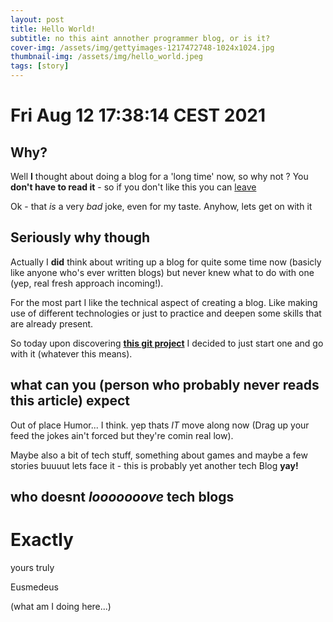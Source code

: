 ```yaml
---
layout: post
title: Hello World!
subtitle: no this aint annother programmer blog, or is it?
cover-img: /assets/img/gettyimages-1217472748-1024x1024.jpg
thumbnail-img: /assets/img/hello_world.jpeg
tags: [story]
---
```

# Fri Aug 12 17:38:14 CEST 2021
## Why?
Well **I** thought about doing a blog for a 'long time' now, so why not ?
You **don't have to read it** - so if you don't like this you can [leave](https://eusmedeus.github.io)

Ok - that _is_ a very _bad_ joke, even for my taste.
Anyhow, lets get on with it

## Seriously why though

Actually I **did** think about writing up a blog for quite some time now (basicly like anyone who's ever written blogs)
but never knew what to do with one (yep, real fresh approach incoming!).

For the most part I like the technical aspect of creating a blog.
Like making use of different technologies or just to practice and deepen some skills that are already present.

So today upon discovering **[this git project](https://github.com/daattali/beautiful-jekyll#readme)** I decided to just start one and go with it (whatever this means).

## what can you (person who probably never reads this article) expect

Out of place Humor... I think.
yep thats _IT_ move along now (Drag up your feed the jokes ain't forced but they're comin real low).

Maybe also a bit of tech stuff, something about games and maybe a few stories buuuut lets face it - this is probably yet another tech Blog **yay!**

## who doesnt _looooooove_ tech blogs
# Exactly




yours truly

Eusmedeus

(what am I doing here...)

